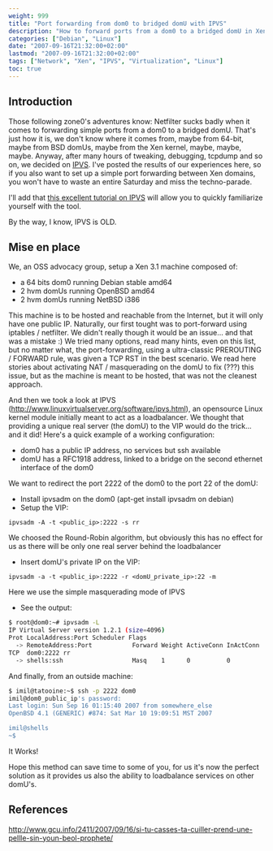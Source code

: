 ```yaml
---
weight: 999
title: "Port forwarding from dom0 to bridged domU with IPVS"
description: "How to forward ports from a dom0 to a bridged domU in Xen using IPVS, overcoming Netfilter issues"
categories: ["Debian", "Linux"]
date: "2007-09-16T21:32:00+02:00"
lastmod: "2007-09-16T21:32:00+02:00"
tags: ["Network", "Xen", "IPVS", "Virtualization", "Linux"]
toc: true
---
```


## Introduction

Those following zone0's adventures know: Netfilter sucks badly when it comes to forwarding simple ports from a dom0 to a bridged domU. That's just how it is, we don't know where it comes from, maybe from 64-bit, maybe from BSD domUs, maybe from the Xen kernel, maybe, maybe, maybe. Anyway, after many hours of tweaking, debugging, tcpdump and so on, we decided on [IPVS](https://www.linuxvirtualserver.org/software/ipvs.html). I've posted the results of our experiences here, so if you also want to set up a simple port forwarding between Xen domains, you won't have to waste an entire Saturday and miss the techno-parade.

I'll add that [this excellent tutorial on IPVS](https://www.ultramonkey.org/papers/lvs_tutorial/html/) will allow you to quickly familiarize yourself with the tool.

By the way, I know, IPVS is OLD.

## Mise en place

We, an OSS advocacy group, setup a Xen 3.1 machine composed of:

- a 64 bits dom0 running Debian stable amd64
- 2 hvm domUs running OpenBSD amd64
- 2 hvm domUs running NetBSD i386

This machine is to be hosted and reachable from the Internet, but it will only have one public IP. Naturally, our first tought was to port-forward using iptables / netfilter. We didn't really though it would be an issue... and that was a mistake :) We tried many options, read many hints, even on this list, but no matter what, the port-forwarding, using a ultra-classic PREROUTING / FORWARD rule, was given a TCP RST in the best scenario. We read here stories about activating NAT / masquerading on the domU to fix (???) this issue, but as the machine is meant to be hosted, that was not the cleanest approach.

And then we took a look at IPVS (http://www.linuxvirtualserver.org/software/ipvs.html), an opensource Linux kernel module initially meant to act as a loadbalancer. We thought that providing a unique real server (the domU) to the VIP would do the trick... and it did! Here's a quick example of a working configuration:

- dom0 has a public IP address, no services but ssh available
- domU has a RFC1918 address, linked to a bridge on the second ethernet interface of the dom0

We want to redirect the port 2222 of the dom0 to the port 22 of the domU:

- Install ipvsadm on the dom0 (apt-get install ipvsadm on debian)
- Setup the VIP:

```
ipvsadm -A -t <public_ip>:2222 -s rr
```

We choosed the Round-Robin algorithm, but obviously this has no effect for us as there will be only one real server behind the loadbalancer

- Insert domU's private IP on the VIP:

```
ipvsadm -a -t <public_ip>:2222 -r <domU_private_ip>:22 -m
```

Here we use the simple masquerading mode of IPVS

- See the output:

```bash
$ root@dom0:~# ipvsadm -L
IP Virtual Server version 1.2.1 (size=4096)
Prot LocalAddress:Port Scheduler Flags
  -> RemoteAddress:Port           Forward Weight ActiveConn InActConn
TCP  dom0:2222 rr
  -> shells:ssh                   Masq    1      0          0
```

And finally, from an outside machine:

```bash
$ imil@tatooine:~$ ssh -p 2222 dom0
imil@dom0_public_ip's password:
Last login: Sun Sep 16 01:15:40 2007 from somewhere_else
OpenBSD 4.1 (GENERIC) #874: Sat Mar 10 19:09:51 MST 2007

imil@shells
~$
```

It Works!

Hope this method can save time to some of you, for us it's now the perfect solution as it provides us also the ability to loadbalance services on other domU's.

## References

http://www.gcu.info/2411/2007/09/16/si-tu-casses-ta-cuiller-prend-une-pellle-sin-youn-beol-prophete/
